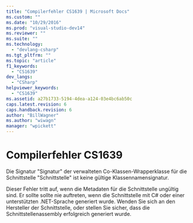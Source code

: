 ```yaml
---
title: "Compilerfehler CS1639 | Microsoft Docs"
ms.custom: ""
ms.date: "10/29/2016"
ms.prod: "visual-studio-dev14"
ms.reviewer: ""
ms.suite: ""
ms.technology: 
  - "devlang-csharp"
ms.tgt_pltfrm: ""
ms.topic: "article"
f1_keywords: 
  - "CS1639"
dev_langs: 
  - "CSharp"
helpviewer_keywords: 
  - "CS1639"
ms.assetid: a27b1733-5194-4dea-a124-03e4bc6ab50c
caps.latest.revision: 6
caps.handback.revision: 6
author: "BillWagner"
ms.author: "wiwagn"
manager: "wpickett"
---
```

# Compilerfehler CS1639
Die Signatur "Signatur" der verwalteten Co\-Klassen\-Wrapperklasse für die Schnittstelle "Schnittstelle" ist keine gültige Klassennamensignatur.  
  
 Dieser Fehler tritt auf, wenn die Metadaten für die Schnittstelle ungültig sind. Er sollte sollte nie auftreten, wenn die Schnittstelle mit C\# oder einer unterstützten .NET\-Sprache generiert wurde. Wenden Sie sich an den Hersteller der Schnittstelle, oder stellen Sie sicher, dass die Schnittstellenassembly erfolgreich generiert wurde.